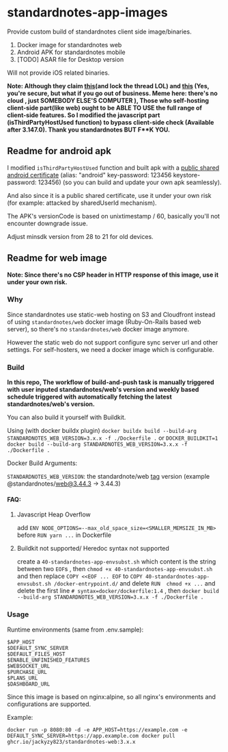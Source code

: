 # standardnotes-app-images
Provide custom build of standardnotes client side image/binaries.

1. Docker image for standardnotes web
2. Android APK for standardnotes mobile
3. [TODO] ASAR file for Desktop version

Will not provide iOS related binaries.

**Note: Although they claim [this](https://github.com/standardnotes/self-hosted/issues/116)(and lock the thread LOL) and [this](https://standardnotes.com/blog/making-self-hosting-easy-for-all) (Yes, you're secure, but what if you go out of business. Meme here: there's no cloud , just SOMEBODY ELSE'S COMPUTER ), Those who self-hosting client-side part(like web) ought to be ABLE TO USE the full range of client-side features. So I modified the javascript part (isThirdPartyHostUsed function) to bypass client-side check (Available after 3.147.0). Thank you standardnotes BUT F\*\*K YOU.**


## Readme for android apk

I modified `isThirdPartyHostUsed` function and built apk with a [public shared](https://ask.dcloud.net.cn/article/36522) [android certificate](https://download.dcloud.net.cn/keystore/Test.keystore) (alias: "android" key-password: 123456 keystore-password: 123456) (so you can build and update your own apk seamlessly). 

And also since it is a public shared certificate, use it under your own risk (for example: attacked by sharedUserId mechanism).

The APK's versionCode is based on unixtimestamp / 60, basically you'll not encounter downgrade issue.

Adjust minsdk version from 28 to 21 for old devices.

## Readme for web image

**Note: Since there's no CSP header in HTTP response of this image, use it under your own risk.**

### Why

Since standardnotes use static-web hosting on S3 and Cloudfront instead of using `standardnotes/web` docker image (Ruby-On-Rails based web server), so there's no `standardnotes/web` docker image anymore.

However the static web do not support configure sync server url and other settings. For self-hosters, we need a docker image which is configurable.


### Build

**In this repo, The workflow of build-and-push task is manually triggered with user inputed standardnotes/web's version and weekly based schedule triggered with automatically fetching the latest standardnotes/web's version.**

You can also build it yourself with Buildkit.

Using (with docker buildx plugin)
`
docker buildx build --build-arg STANDARDNOTES_WEB_VERSION=3.x.x -f ./Dockerfile .
` 
or
`
 DOCKER_BUILDKIT=1 docker build --build-arg STANDARDNOTES_WEB_VERSION=3.x.x -f ./Dockerfile .
`

Docker Build Arguments:

`STANDARDNOTES_WEB_VERSION`: the standardnote/web [tag](https://github.com/standardnotes/app/tags) version (example @standardnotes/web@3.44.3 -> 3.44.3)

#### FAQ:

1. Javascript Heap Overflow

    add `ENV NODE_OPTIONS=--max_old_space_size=<SMALLER_MEMSIZE_IN_MB>` before `RUN yarn ...` in Dockerfile

2. Buildkit not supported/ Heredoc syntax not supported

    create a `40-standardnotes-app-envsubst.sh` which content is the string between two `EOF`s , then `chmod +x 40-standardnotes-app-envsubst.sh` and then replace `COPY <<EOF ... EOF` to  `COPY 40-standardnotes-app-envsubst.sh /docker-entrypoint.d/` and delete `RUN  chmod +x ...` and delete the first line  `# syntax=docker/dockerfile:1.4` , then `docker build --build-arg STANDARDNOTES_WEB_VERSION=3.x.x -f ./Dockerfile .`



### Usage

Runtime environments (same from .env.sample):

```
$APP_HOST
$DEFAULT_SYNC_SERVER
$DEFAULT_FILES_HOST
$ENABLE_UNFINISHED_FEATURES
$WEBSOCKET_URL
$PURCHASE_URL
$PLANS_URL
$DASHBOARD_URL
```

Since this image is based on nginx:alpine, so all nginx's environments and configurations are supported.

Example:

`docker run -p 8080:80 -d -e APP_HOST=https://example.com -e DEFAULT_SYNC_SERVER=https://app.example.com docker pull ghcr.io/jackyzy823/standardnotes-web:3.x.x`
